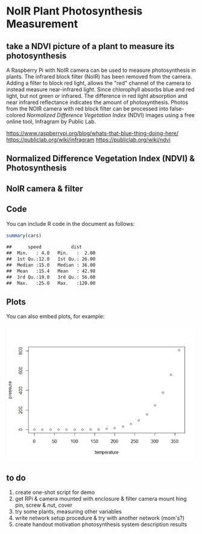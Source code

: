 NoIR Plant Photosynthesis Measurement
================

take a NDVI picture of a plant to measure its photosynthesis
------------------------------------------------------------

A Raspberry Pi with NoIR camera can be used to measure photosynthesis in plants. The infrared block filter (NoIR) has been removed from the camera. Adding a filter to block red light, allows the "red" channel of the camera to instead measure near-infrared light. Since chlorophyll absorbs blue and red light, but not green or infrared. The difference in red light absorption and near infrared reflectance indicates the amount of photosynthesis. Photos from the NOIR camera with red block filter can be processed into false-colored *Normalized Difference Vegetation Index* (NDVI) images using a free online tool, Infragram by Public Lab.

<https://www.raspberrypi.org/blog/whats-that-blue-thing-doing-here/>
<https://publiclab.org/wiki/infragram>
<https://publiclab.org/wiki/ndvi>

Normalized Difference Vegetation Index (NDVI) & Photosynthesis
--------------------------------------------------------------

NoIR camera & filter
--------------------

Code
----

You can include R code in the document as follows:

``` r
summary(cars)
```

    ##      speed           dist       
    ##  Min.   : 4.0   Min.   :  2.00  
    ##  1st Qu.:12.0   1st Qu.: 26.00  
    ##  Median :15.0   Median : 36.00  
    ##  Mean   :15.4   Mean   : 42.98  
    ##  3rd Qu.:19.0   3rd Qu.: 56.00  
    ##  Max.   :25.0   Max.   :120.00

Plots
-----

You can also embed plots, for example:

![](Readme_files/figure-markdown_github/pressure-1.png)

to do
-----

1.  create one-shot script for demo
2.  get RPi & camera mounted with enclosure & filter camera mount hing pin, screw & nut, cover
3.  try some plants, measuring other variables
4.  write network setup procedure & try with another network (mom's?)
5.  create handout motivation photosynthesis system description results

